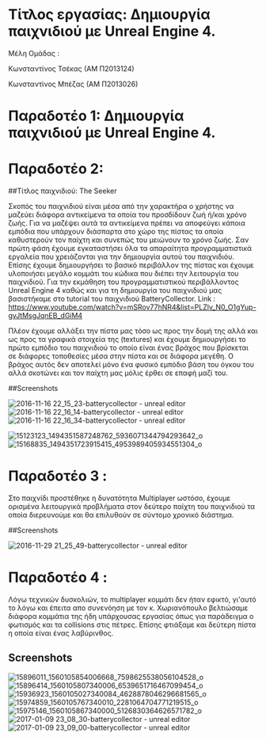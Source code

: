 # Τίτλος εργασίας: Δημιουργία παιχνιδιού με Unreal Engine 4.

Μέλη Ομάδας :

Κωνσταντίνος Τσέκας (ΑΜ Π2013124)

Κωνσταντίνος Μπέζας (ΑΜ Π2013026)

# Παραδοτέο 1: Δημιουργία παιχνιδιού με Unreal Engine 4.

# Παραδοτέο 2: 

##Τίτλος παιχνιδιού: The Seeker

Σκοπός του παιχνιδιού είναι μέσα από την χαρακτήρα ο χρήστης να μαζεύει διάφορα αντικείμενα τα οποία του
προσδίδουν ζωή ή/και χρόνο ζωής. Για να μαζέψει αυτά τα αντικείμενα πρέπει να αποφεύγει κάποια εμπόδια που υπάρχουν διάσπαρτα 
στο χώρο της πίστας τα οποία καθυστερούν τον παίχτη και συνεπώς του μειώνουν το χρόνο ζωής. Σαν πρώτη φάση έχουμε εγκαταστήσει όλα τα 
απαραίτητα προγραμματιστικά εργαλεία που χρειάζονται για την δημιουργία αυτού του παιχνιδιόυ. Επίσης έχουμε δημιουργήσει το βασικό
περιβάλλον της πίστας και έχουμε υλοποιήσει μεγάλο κομμάτι του κώδικα που διέπει την λειτουργία του παιχνιδιού. Για την εκμάθηση του 
προγραμματιστικού περιβάλλοντος Unreal Engine 4 καθώς και για τη δημιουργία του παιχνιδιού μας βασιστήκαμε στο tutorial  του παιχνιδιού
BatteryCollector.
Link : https://www.youtube.com/watch?v=mSRov77hNR4&list=PLZlv_N0_O1gYup-gvJtMsgJqnEB_dGiM4

Πλέον έχουμε αλλάξει την πίστα μας τόσο ως προς την δομή της αλλά και ως προς τα γραφικά στοιχεία της (textures) και έχουμε δημιουργήσει το πρώτο εμπόδιο του παιχνιδιού το οποίο είναι ένας βράχος που βρίσκεται σε διάφορες τοποθεσίες μέσα στην πίστα και σε διάφορα μεγέθη. Ο βράχος αυτός δεν αποτελεί μόνο ένα φυσικό εμπόδιο βάση του όγκου του αλλά σκοτώνει και τον παίχτη μας μόλις έρθει σε επαφή μαζί του.


##Screenshots

![2016-11-16 22_15_23-batterycollector - unreal editor](https://cloud.githubusercontent.com/assets/17496439/20364107/983516c4-ac4a-11e6-9b3c-84c59624fc14.jpg)
![2016-11-16 22_16_14-batterycollector - unreal editor](https://cloud.githubusercontent.com/assets/17496439/20364109/9842cca6-ac4a-11e6-9dfe-4652d968278d.jpg)
![2016-11-16 22_16_34-batterycollector - unreal editor](https://cloud.githubusercontent.com/assets/17496439/20364108/983c2c48-ac4a-11e6-835c-cf09c24e3ec3.jpg)

![15123123_1494351587248762_5936071344794293642_o](https://cloud.githubusercontent.com/assets/17496439/20530163/3b4f8e40-b0db-11e6-98c9-b497a47ef6e0.jpg)
![15168835_1494351723915415_4953989405934551304_o](https://cloud.githubusercontent.com/assets/17496439/20530232/71a71666-b0db-11e6-9008-5dd13cfc2a20.jpg)


# Παραδοτέο 3 :

Στο παιχνίδι προστέθηκε η δυνατότητα Multiplayer ωστόσο, έχουμε ορισμένα λειτουργικά προβλήματα στον δεύτερο παίχτη του παιχνιδιού τα οποία διερευνούμε και θα επιλυθούν σε σύντομο χρονικό διάστημα.

##Screenshots

![2016-11-29 21_25_49-batterycollector - unreal editor](https://cloud.githubusercontent.com/assets/17496439/20725516/c38b4df4-b67a-11e6-953f-b8ca719d53cc.jpg)

# Παραδοτέο 4 :

 Λόγω τεχνικών δυσκολιών, το multiplayer κομμάτι δεν ήταν εφικτό, γι'αυτό το λόγω και έπειτα απο συνενόηση με τον κ. Χωριανόπουλο βελτιώσαμε διάφορα κομμάτια της ήδη υπάρχουσας εργασίας όπως για παράδειγμα ο φωτισμός και τα collisions στις πέτρες. Επίσης φτιάξαμε και δεύτερη πίστα η οποία είναι ένας λαβύρινθος.
 
 ## Screenshots
 
 ![15896011_1560105854006668_7598625538056104528_o](https://cloud.githubusercontent.com/assets/17496439/21783375/c4fc54ca-d6bf-11e6-8b5d-c55cbfab914f.jpg)
![15896414_1560105807340006_6539651716467099454_o](https://cloud.githubusercontent.com/assets/17496439/21783376/c5003a0e-d6bf-11e6-912e-27f06823089f.jpg)
![15936923_1560105027340084_4628878046296681565_o](https://cloud.githubusercontent.com/assets/17496439/21783377/c50209a6-d6bf-11e6-8353-d355a3c88462.jpg)
![15974859_1560105767340010_2281064704771219515_o](https://cloud.githubusercontent.com/assets/17496439/21783378/c509605c-d6bf-11e6-8745-eb03ea2be93f.jpg)
![15975146_1560105867340000_5126830364626571782_o](https://cloud.githubusercontent.com/assets/17496439/21783379/c50a3a86-d6bf-11e6-883f-22a43b2dd23d.jpg)
 ![2017-01-09 23_08_30-batterycollector - unreal editor](https://cloud.githubusercontent.com/assets/17496439/21783577/aacbd5de-d6c0-11e6-9f16-c06379c1d456.jpg)
![2017-01-09 23_09_00-batterycollector - unreal editor](https://cloud.githubusercontent.com/assets/17496439/21783578/aacda6f2-d6c0-11e6-8db8-b26cc5c356e8.jpg)
 

